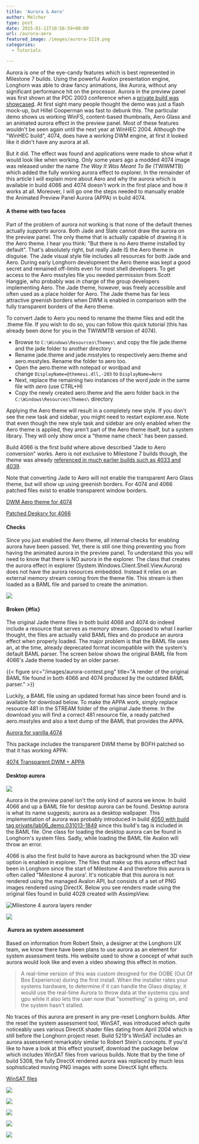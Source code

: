 ```yaml
---
title: 'Aurora & Aero'
author: Melcher
type: post
date: 2015-01-11T10:56:59+00:00
url: /aurora-aero
featured_image: /images/aurora-5219.png
categories:
  - Tutorials

---
```

Aurora is one of the eye-candy features which is best represented in Milestone 7 builds. Using the powerful Avalon presentation engine, Longhorn was able to draw fancy animations, like Aurora, without any significant performance hit on the processor. Aurora in the preview panel was first shown at the PDC 2003 conference when a [private build was showcased](/guide/4050-xx). At first sight many people thought the demo was just a flash mock-up, but Hillel Cooperman was fast to debunk this. The particular demo shows us working WinFS, content-based thumbnails, Aero Glass and an animated aurora effect in the preview panel. Most of these features wouldn't be seen again until the next year at WinHEC 2004. Although the "WinHEC build", 4074, does have a working DWM engine, at first it looked like it didn't have any aurora at all.

But it did. The effect was found and applications were made to show what it would look like when working. Only some years ago a modded 4074 image was released under the name _The Way It Was Meant To Be_ (TWIWMTB) which added the fully working aurora effect to explorer. In the remainder of this article I will explain more about Aero and why the aurora which is available in build 4066 and 4074 doesn't work in the first place and how it works at all. Moreover, I will go one the steps needed to manually enable the Animated Preview Panel Aurora (APPA) in build 4074.

#### A theme with two faces

Part of the problem of aurora not working is that none of the default themes actually _supports_ aurora. Both Jade and Slate cannot draw the aurora on the preview panel. The only theme that is actually capable of drawing it is the Aero theme. I hear you think: "But there is no Aero theme installed by default". That's absolutely right, but really Jade IS the Aero theme in disguise. The Jade visual style file includes all resources for both Jade and Aero. During early Longhorn development the Aero theme was kept a good secret and remained off-limits even for most shell developers. To get access to the Aero msstyles file you needed permission from Scott Hanggie, who probably was in charge of the group developers implementing Aero. The Jade theme, however, was freely accessible and often used as a place holder for Aero. The Jade theme has far less attractive greenish borders when DWM is enabled in comparison with the fully transparent borders of the Aero theme.

To convert Jade to Aero you need to rename the theme files and edit the .theme file. If you wish to do so, you can follow this quick tutorial (this has already been done for you in the TWIWMTB version of 4074).

* Browse to `C:\Windows\Resources\Themes\` and copy the file jade.theme and the jade folder to another directory
* Rename jade.theme and jade.msstyles to respectively aero.theme and aero.msstyles. Rename the folder to aero too.
* Open the aero.theme with notepad or wordpad and change `DisplayName=@themeui.dll,-203` to `DisplayName=Aero`
* Next, replace the remaining two instances of the word _jade_ in the same file with _aero_ (use CTRL+H)
* Copy the newly created aero.theme and the aero folder back in the `C:\Windows\Resources\Themes\` directory

Applying the Aero theme will result in a completely new style. If you don't see the new task and sidebar, you might need to restart explorer.exe. Note that even though the new style task and sidebar are only enabled when the Aero theme is applied, they aren't part of the Aero theme itself, but a system library. They will only show once a "theme name check' has been passed.

Build 4066 is the first build where above described "Jade to Aero conversion" works. Aero is not exclusive to Milestone 7 builds though, the theme was already [referenced in much earlier builds such as 4033 and 4039](/4039-tips-tricks).

Note that converting Jade to Aero will not enable the transparent Aero Glass theme, but will show up using greenish borders. For 4074 and 4066 patched files exist to enable transparent window borders.

[DWM Aero theme for 4074](/download/dwm-aero-theme-for-4074.rar)

[Patched Desksrv for 4066](/download/patched-desksrv-for-4066.zip)

#### Checks

Since you just enabled the Aero theme, all internal checks for enabling aurora have been passed. Yet, there is still one thing preventing you from having the animated aurora in the preview panel. To understand this you will need to know that there is NO aurora in the explorer. The class that creates the aurora effect in explorer (System.Windows.Client.Shell.View.Aurora) does not have the aurora resources embedded. Instead it relies on an external memory stream coming from the theme file. This stream is then loaded as a BAML file and parsed to create the animation.

![](/images/animated-preview-panel-aurora.png)

#### Broken {#fix}

The original Jade theme files in both build 4066 and 4074 do indeed include a resource that serves as memory stream. Opposed to what I earlier thought, the files are actually valid BAML files and do produce an aurora effect when properly loaded. The major problem is that the BAML file uses an, at the time, already deprecated format incompatible with the system's default BAML parser. The screen below shows the original BAML file from 4066's Jade theme loaded by an older parser.

{{< figure src="/images/aurora-contest.png" title="A render of the original BAML file found in both 4066 and 4074 produced by the outdated BAML parser." >}}

Luckily, a BAML file using an updated format has since been found and is available for download below. To make the APPA work, simply replace resource 481 in the STREAM folder of the original Jade theme. In the download you will find a correct 481 resource file, a ready patched aero.msstyles and also a text dump of the BAML that provides the APPA.

[Aurora for vanilla 4074](/download/aurora-vanilla-4074.zip)

This package includes the transparent DWM theme by BOFH patched so that it has working APPA:

[4074 Transparent DWM + APPA](/download/4074-transparent-dwm-appa.zip)

#### Desktop aurora

![](/images/desktop-aurora.png)

Aurora in the preview panel isn't the only kind of aurora we know. In build 4066 and up a BAML file for desktop aurora can be found. Desktop aurora is what its name suggests; aurora as a desktop wallpaper. This implementation of aurora was probably introduced in build [4050 with build tag private/lab06_demo.031013-1849](/guide/4050-13) since this build's tag is included in the BAML file. One class for loading the desktop aurora can be found in Longhorn's system files. Sadly, while loading the BAML file Avalon will throw an error.

4066 is also the first build to have aurora as background when the 3D view option is enabled in explorer. The files that make up this aurora effect had been in Longhorn since the start of Milestone 4 and therefore this aurora is often called "Milestone 4 aurora'. It's noticable that this aurora is not rendered using the managed Avalon API, but consists of a set of PNG images rendered using DirectX. Below you see renders made using the original files found in build 4028 created with AssimpView.

![Milestone 4 aurora layers render](/images/milestone-4-aurora-render.png)

![](/images/milestone-4-aurora-side-render.png)

####  Aurora as system assessment

Based on information from Robert Stein, a designer at the Longhorn UX team, we know there have been plans to use aurora as an element for system assessment tests. His website used to show a concept of what such aurora would look like and even a video showing this effect in motion.

> A real-time version of this was custom designed for the OOBE (Out Of Box Experience) during the first install. When the installer rates your systems hardware, to determine if it can handle the Glass display, it would use the real-time Aurora to throw data at the systems cpu and gpu while it also lets the user now that "something" is going on, and the system hasn't stalled.

No traces of this aurora are present in any pre-reset Longhorn builds. After the reset the system assessment tool, WinSAT, was introduced which quite noticeably uses various DirectX shader files dating from April 2004 which is still before the Longhorn project reset. Build 5219's WinSAT includes an aurora assessment remarkably similar to Robert Stein's concepts. If you'd like to have a look at this effect yourself, download the package below which includes WinSAT files from various builds. Note that by the time of build 5308, the fully DirectX rendered aurora was replaced by much less sophisticated moving PNG images with some DirectX light effects.

[WinSAT files](/download/winsat-files.zip)

<div class="flex">
<div class="ma2 ml0">
<div></div>

![](/images/purple-aurora.jpg)
</div>
<div class="ma2 ml0">

![](/images/aurora-5219.png)
</div>
<div class="ma2 ml0 mr0">

![](/images/aurora-5270.png)
</div>
</div>
<div class="flex">
<div class="ma2 ml0">
<div></div>

![](/images/aurora-5384.png)
</div>
<div class="ma2 ml0 mr0">

![](/images/aurora-6000.png)
</div>
</div>